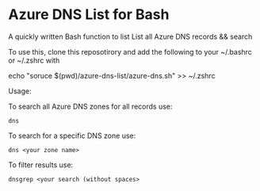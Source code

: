 # Azure DNS List for Bash
A quickly written Bash function to list List all Azure DNS records &amp;&amp; search

To use this, clone this reposotirory and add the following to your ~/.bashrc or ~/.zshrc with

echo "soruce $(pwd)/azure-dns-list/azure-dns.sh" >> ~/.zshrc

Usage:

To search all Azure DNS zones for all records use:

`dns`

To search for a specific DNS zone use:

`dns <your zone name>`

To filter results use:

`dnsgrep <your search (without spaces>`

